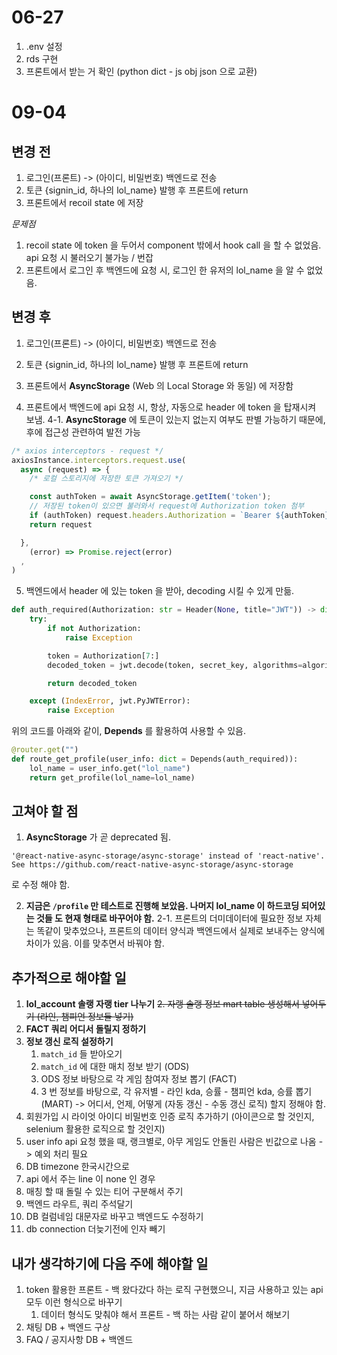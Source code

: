 # 06-27
1. .env 설정
2. rds 구현
3. 프론트에서 받는 거 확인 (python dict - js obj json 으로 교환)

# 09-04
## 변경 전
1. 로그인(프론트) -> (아이디, 비밀번호) 백엔드로 전송
2. 토큰 {signin_id, 하나의 lol_name} 발행 후 프론트에 return
3. 프론트에서 recoil state 에 저장

*문제점*
   1. recoil state 에 token 을 두어서 component 밖에서 hook call 을 할 수 없었음. api 요청 시 불러오기 불가능 / 번잡
   2. 프론트에서 로그인 후 백엔드에 요청 시, 로그인 한 유저의 lol_name 을 알 수 없었음.

## 변경 후
1. 로그인(프론트) -> (아이디, 비밀번호) 백엔드로 전송
2. 토큰 {signin_id, 하나의 lol_name} 발행 후 프론트에 return
3. 프론트에서 **AsyncStorage** (Web 의 Local Storage 와 동일) 에 저장함

4. 프론트에서 백엔드에 api 요청 시, 항상, 자동으로 header 에 token 을 탑재시켜 보냄. 
   4-1. **AsyncStorage** 에 토큰이 있는지 없는지 여부도 판별 가능하기 때문에, 후에 접근성 관련하여 발전 가능

```js
/* axios interceptors - request */
axiosInstance.interceptors.request.use(
  async (request) => {
    /* 로컬 스토리지에 저장한 토큰 가져오기 */

    const authToken = await AsyncStorage.getItem('token');
    // 저장된 token이 있으면 불러와서 request에 Authorization token 첨부
    if (authToken) request.headers.Authorization = `Bearer ${authToken}`
    return request

  },
    (error) => Promise.reject(error)
  ,
)
```

5. 백엔드에서 header 에 있는 token 을 받아, decoding 시킬 수 있게 만듦.

```py
def auth_required(Authorization: str = Header(None, title="JWT")) -> dict:
    try:
        if not Authorization:
            raise Exception

        token = Authorization[7:]
        decoded_token = jwt.decode(token, secret_key, algorithms=algorithm)

        return decoded_token

    except (IndexError, jwt.PyJWTError):
        raise Exception
```

위의 코드를 아래와 같이, **Depends** 를 활용하여 사용할 수 있음.

```py
@router.get("")
def route_get_profile(user_info: dict = Depends(auth_required)):
    lol_name = user_info.get("lol_name")
    return get_profile(lol_name=lol_name)
```

## 고쳐야 할 점
1. **AsyncStorage** 가 곧 deprecated 됨. 

`'@react-native-async-storage/async-storage' instead of 'react-native'. See https://github.com/react-native-async-storage/async-storage`

로 수정 해야 함.

2. **지금은 `/profile` 만 테스트로 진행해 보았음. 나머지 lol_name 이 하드코딩 되어있는 것들 도 현재 형태로 바꾸어야 함.**
   2-1. 프론트의 더미데이터에 필요한 정보 자체는 똑같이 맞추었으나, 프론트의 데이터 양식과 백엔드에서 실제로 보내주는 양식에 차이가 있음. 
       이를 맞추면서 바꿔야 함. 

## 추가적으로 해야할 일
1. **lol_account 솔랭 자랭 tier 나누기**
~~2. 자랭 솔랭 정보 mart table 생성해서 넣어두기 (라인, 챔피언 정보들 넣기)~~
3. **FACT 쿼리 어디서 돌릴지 정하기**
4. **정보 갱신 로직 설정하기**
   1. `match_id` 들 받아오기
   2. `match_id` 에 대한 매치 정보 받기 (ODS)
   3. ODS 정보 바탕으로 각 게임 참여자 정보 뽑기 (FACT)
   4. 3 번 정보를 바탕으로, 각 유저별 - 라인 kda, 승률 - 챔피언 kda, 승률 뽑기 (MART)
   -> 어디서, 언제, 어떻게 (자동 갱신 - 수동 갱신 로직) 할지 정해야 함.
5. 회원가입 시 라이엇 아이디 비밀번호 인증 로직 추가하기 (아이콘으로 할 것인지, selenium 활용한 로직으로 할 것인지)
6. user info api 요청 했을 때, 랭크별로, 아무 게임도 안돌린 사람은 빈값으로 나옴 -> 예외 처리 필요
7. DB timezone 한국시간으로
8. api 에서 주는 line 이 none 인 경우
9. 매칭 할 때 돌릴 수 있는 티어 구분해서 주기 
10. 백엔드 라우트, 쿼리 주석달기
11. DB 컬럼네임 대문자로 바꾸고 백엔드도 수정하기
12. db connection 더늦기전에 인자 빼기

## 내가 생각하기에 다음 주에 해야할 일
1. token 활용한 프론트 - 백 왔다갔다 하는 로직 구현했으니, 지금 사용하고 있는 api 모두 이런 형식으로 바꾸기
   1. 데이터 형식도 맞춰야 해서 프론트 - 백 하는 사람 같이 붙어서 해보기
2. 채팅 DB + 백엔드 구상
3. FAQ / 공지사항 DB + 백엔드
